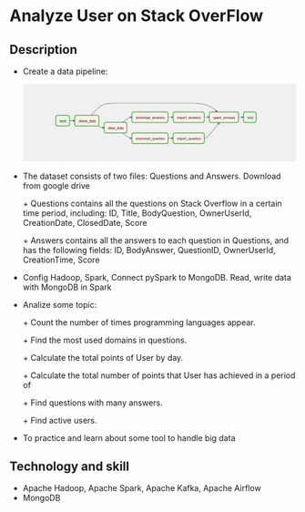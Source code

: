 # Analyze User on Stack OverFlow

## Description
- Create a data pipeline:
  
  <img src="DataPipeline.JPG" alt="Alt text" title="Optional title">

- The dataset consists of two files: Questions and Answers. Download from google drive 
  <p>+ Questions contains all the questions on Stack Overflow in a certain time period, including: ID, Title, BodyQuestion, OwnerUserId, CreationDate, ClosedDate, Score</p>
  <p>+ Answers contains all the answers to each question in Questions, and has the following fields: ID, BodyAnswer, QuestionID, OwnerUserId, CreationTime, Score</p>
- Config Hadoop, Spark, Connect pySpark to MongoDB. Read, write data with MongoDB in Spark
- Analize some topic:
    <p>+ Count the number of times programming languages appear.</p>
    <p>+ Find the most used domains in questions.</p>
    <p>+ Calculate the total points of User by day.</p>
    <p>+ Calculate the total number of points that User has achieved in a period of </p>
    <p>+ Find questions with many answers.</p>
    <p>+ Find active users.</p>
- To practice and learn about some tool to handle big data

## Technology and skill
- Apache Hadoop, Apache Spark, Apache Kafka, Apache Airflow
- MongoDB
